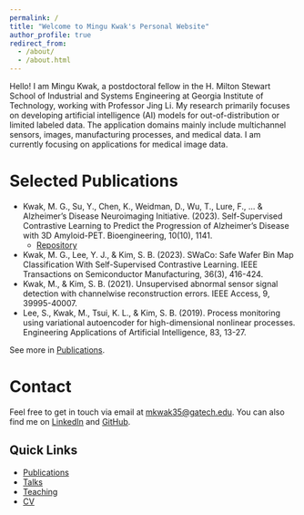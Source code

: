 ```yaml
---
permalink: /
title: "Welcome to Mingu Kwak's Personal Website"
author_profile: true
redirect_from: 
  - /about/
  - /about.html
---
```


Hello! I am Mingu Kwak, a postdoctoral fellow in the H. Milton Stewart School of Industrial and Systems Engineering at Georgia Institute of Technology, working with Professor Jing Li. My research primarily focuses on developing artificial intelligence (AI) models for out-of-distribution or limited labeled data.
The application domains mainly include multichannel sensors, images, manufacturing processes, and medical data.
I am currently focusing on applications for medical image data.

Selected Publications
======
* Kwak, M. G., Su, Y., Chen, K., Weidman, D., Wu, T., Lure, F., ... & Alzheimer’s Disease Neuroimaging Initiative. (2023). Self-Supervised Contrastive Learning to Predict the Progression of Alzheimer’s Disease with 3D Amyloid-PET. Bioengineering, 10(10), 1141.
  * [Repository](https://github.com/min9kwak/sttr)
* Kwak, M. G., Lee, Y. J., & Kim, S. B. (2023). SWaCo: Safe Wafer Bin Map Classification With Self-Supervised Contrastive Learning. IEEE Transactions on Semiconductor Manufacturing, 36(3), 416-424.
* Kwak, M., & Kim, S. B. (2021). Unsupervised abnormal sensor signal detection with channelwise reconstruction errors. IEEE Access, 9, 39995-40007.
* Lee, S., Kwak, M., Tsui, K. L., & Kim, S. B. (2019). Process monitoring using variational autoencoder for high-dimensional nonlinear processes. Engineering Applications of Artificial Intelligence, 83, 13-27.

See more in [Publications](./publications).

Contact
======
Feel free to get in touch via email at mkwak35@gatech.edu. You can also find me on [LinkedIn](https://www.linkedin.com/in/min9kwak/) and [GitHub](https://github.com/min9kwak).

Quick Links
------
- [Publications](./publications)
- [Talks](./talks)
- [Teaching](./teaching)
- [CV](./cv)
